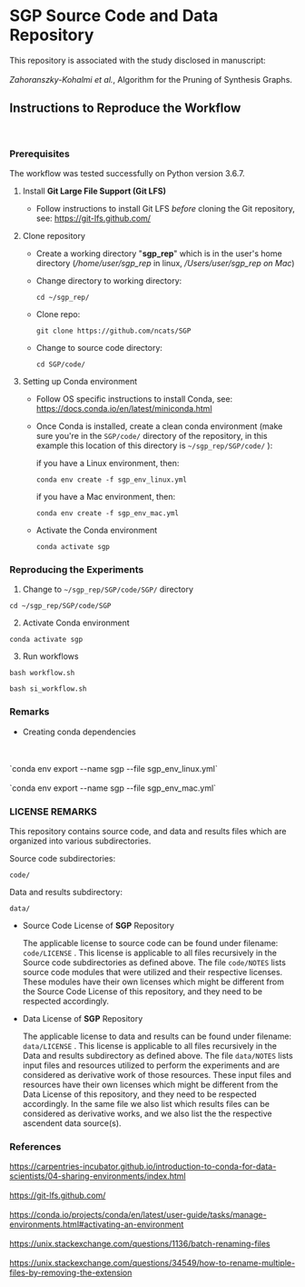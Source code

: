 # SGP Source Code and Data Repository


This repository is associated with the study disclosed in manuscript:
<BR>
<BR>
*Zahoranszky-Kohalmi et al.*, Algorithm for the Pruning of Synthesis Graphs. 


## Instructions to Reproduce the Workflow 
<BR>


### Prerequisites

The workflow was tested successfully on Python version 3.6.7.

1. Install **Git Large File Support (Git LFS)**


	- Follow instructions to install Git LFS *before* cloning the Git repository, see: https://git-lfs.github.com/




2. Clone repository

	- Create a working directory "**sgp_rep**" which is in the user's home directory 
	(*/home/user/sgp_rep* in linux, */Users/user/sgp_rep on Mac*)

	- Change directory to working directory:

		`cd ~/sgp_rep/`


	- Clone repo:


		`git clone https://github.com/ncats/SGP`

	- Change to source code directory:

		`cd SGP/code/`




3. Setting up Conda environment

	- Follow OS specific instructions to install Conda, see: https://docs.conda.io/en/latest/miniconda.html

	- Once Conda is installed, create a clean conda environment (make sure you're in the `SGP/code/` directory of the repository, in this example this location of this directory is `~/sgp_rep/SGP/code/` ):

		if you have a Linux environment, then:

		`conda env create -f sgp_env_linux.yml`


		if you have a Mac environment, then:

		`conda env create -f sgp_env_mac.yml`



	- Activate the Conda environment

		`conda activate sgp`


### Reproducing the Experiments

1. Change to `~/sgp_rep/SGP/code/SGP/` directory

`cd ~/sgp_rep/SGP/code/SGP`

2. Activate Conda environment

`conda activate sgp`

3. Run workflows


`bash workflow.sh`

`bash si_workflow.sh`


### Remarks


- Creating conda dependencies
<BR>
<BR>
`conda env export --name sgp --file sgp_env_linux.yml`
<BR>
<BR>
`conda env export --name sgp --file sgp_env_mac.yml`






### LICENSE REMARKS


This repository contains source code, and data and results files which are organized into various subdirectories.

Source code subdirectories:

`code/`


Data and results subdirectory:

`data/`


- Source Code License of **SGP** Repository

	The applicable license to source code can be found under filename: `code/LICENSE` . This license is applicable to all files recursively in the Source code subdirectories as defined above. The file `code/NOTES` lists source code modules that were utilized and their respective licenses. These modules have their own licenses which might be different from the Source Code License of this repository, and they need to be respected accordingly.

- Data License of **SGP** Repository

	The applicable license to data and results can be found under filename: `data/LICENSE` . This license is applicable to all files recursively in the Data and results subdirectory as defined above. The file `data/NOTES` lists input files and resources utilized to perform the experiments and are considered as derivative work of those resources. These input files and resources have their own licenses which might be different from the Data License of this repository, and they need to be respected accordingly. In the same file we also list which results files can be considered as derivative works, and we also list the the respective ascendent data source(s).




### References

https://carpentries-incubator.github.io/introduction-to-conda-for-data-scientists/04-sharing-environments/index.html
<BR>
<BR>
https://git-lfs.github.com/
<BR>
<BR>
https://conda.io/projects/conda/en/latest/user-guide/tasks/manage-environments.html#activating-an-environment
<BR>
<BR>
https://unix.stackexchange.com/questions/1136/batch-renaming-files
<BR>
<BR>
https://unix.stackexchange.com/questions/34549/how-to-rename-multiple-files-by-removing-the-extension


	
	

